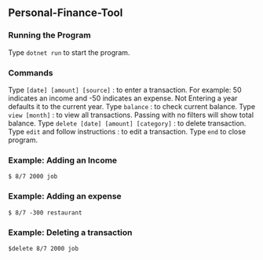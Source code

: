 ## Personal-Finance-Tool

### Running the Program
Type `dotnet run` to start the program.

### Commands
Type `[date] [amount] [source]` : to enter a transaction. For example: 50 indicates an income and -50 indicates an expense. Not Entering a year defaults it to the current year.
Type `balance` : to check current balance.
Type `view [month]` : to view all transactions. Passing with no filters will show total balance.
Type `delete [date] [amount] [category]` : to delete transaction.
Type `edit` and follow instructions : to edit a transaction.
Type `end` to close program.

### Example: Adding an Income
`$ 8/7 2000 job`

### Example: Adding an expense
`$ 8/7 -300 restaurant`

### Example: Deleting a transaction
`$delete 8/7 2000 job`

